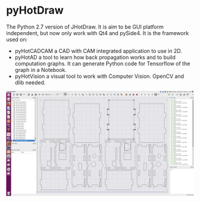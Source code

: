 # pyHotDraw
The Python 2.7 version of JHotDraw.
It is aim to be GUI platform independent, but now only work with Qt4 and pySide4.
It is the framework used on:
* pyHotCADCAM a CAD with CAM integrated application to use in 2D.
* pyHotAD a tool to learn how back propagation works and to build computation graphs. It can generate Python code for Tensorflow of the graph in a Notebook.
* pyHotVision a visual tool to work with Computer Vision. OpenCV and dlib needed.

![Screenshot](TinyCADCAMCNC.png)
